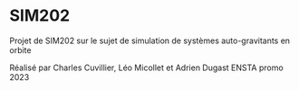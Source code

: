 # SIM202
Projet de SIM202 sur le sujet de simulation de systèmes auto-gravitants en orbite

Réalisé par Charles Cuvillier, Léo Micollet et Adrien Dugast
ENSTA promo 2023
